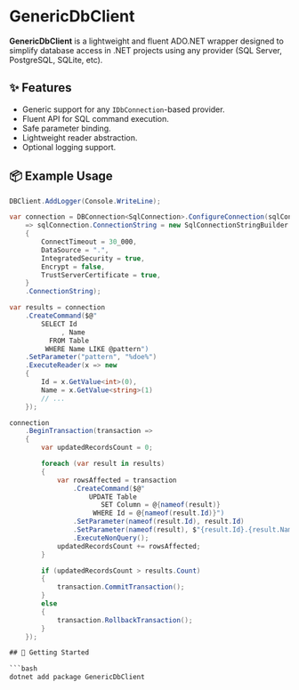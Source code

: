﻿# GenericDbClient

**GenericDbClient** is a lightweight and fluent ADO.NET wrapper designed to simplify database access in .NET projects using any provider (SQL Server, PostgreSQL, SQLite, etc).

## ✨ Features

- Generic support for any `IDbConnection`-based provider.
- Fluent API for SQL command execution.
- Safe parameter binding.
- Lightweight reader abstraction.
- Optional logging support.

## 📦 Example Usage

```csharp
DBClient.AddLogger(Console.WriteLine);

var connection = DBConnection<SqlConnection>.ConfigureConnection(sqlConnection
    => sqlConnection.ConnectionString = new SqlConnectionStringBuilder
    {
        ConnectTimeout = 30_000,
        DataSource = ".",
        IntegratedSecurity = true,
        Encrypt = false,
        TrustServerCertificate = true,
    }
    .ConnectionString);

var results = connection
    .CreateCommand($@"
        SELECT Id
             , Name
          FROM Table
         WHERE Name LIKE @pattern")
    .SetParameter("pattern", "%doe%")
    .ExecuteReader(x => new 
    {
        Id = x.GetValue<int>(0),
        Name = x.GetValue<string>(1)
        // ...
    });

connection
    .BeginTransaction(transaction =>
    {
        var updatedRecordsCount = 0;

        foreach (var result in results)
        {
            var rowsAffected = transaction
                .CreateCommand($@"
                    UPDATE Table
                       SET Column = @{nameof(result)}
                     WHERE Id = @{nameof(result.Id)}")
                .SetParameter(nameof(result.Id), result.Id)
                .SetParameter(nameof(result), $"{result.Id}.{result.Name}")
                .ExecuteNonQuery();
            updatedRecordsCount += rowsAffected;
        }

        if (updatedRecordsCount > results.Count)
        {
            transaction.CommitTransaction();
        }
        else
        {
            transaction.RollbackTransaction();
        }
    });

## 🚀 Getting Started

```bash
dotnet add package GenericDbClient

